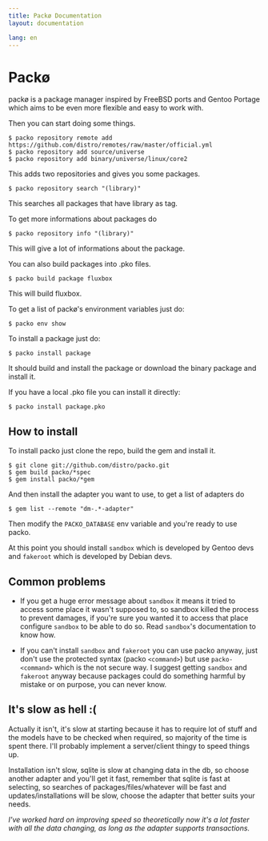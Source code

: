 ```yaml
---
title: Packø Documentation
layout: documentation

lang: en
---
```


Packø
=====
packø is a package manager inspired by FreeBSD ports and Gentoo Portage which aims
to be even more flexible and easy to work with.

Then you can start doing some things.

    $ packo repository remote add https://github.com/distro/remotes/raw/master/official.yml
    $ packo repository add source/universe
    $ packo repository add binary/universe/linux/core2

This adds two repositories and gives you some packages.

    $ packo repository search "(library)"

This searches all packages that have library as tag.

To get more informations about packages do

    $ packo repository info "(library)"

This will give a lot of informations about the package.

You can also build packages into .pko files.

    $ packo build package fluxbox

This will build fluxbox.

To get a list of packø's environment variables just do:

    $ packo env show

To install a package just do:

    $ packo install package

It should build and install the package or download the binary package and install it.

If you have a local .pko file you can install it directly:

    $ packo install package.pko

How to install
--------------

To install packo just clone the repo, build the gem and install it.

    $ git clone git://github.com/distro/packo.git
    $ gem build packo/*spec
    $ gem install packo/*gem

And then install the adapter you want to use, to get a list of adapters do

    $ gem list --remote "dm-.*-adapter"

Then modify the `PACKO_DATABASE` env variable and you're ready to use packo.

At this point you should install `sandbox` which is developed by Gentoo devs
and `fakeroot` which is developed by Debian devs.

Common problems
---------------

* If you get a huge error message about `sandbox` it means it tried to access some place it wasn't supposed
  to, so sandbox killed the process to prevent damages, if you're sure you wanted it to access that place configure
  `sandbox` to be able to do so. Read `sandbox`'s documentation to know how.

* If you can't install `sandbox` and `fakeroot` you can use packo anyway, just don't use the protected syntax (packo `<command>`) but use
  `packo-<command>` which is the not secure way. I suggest getting `sandbox` and `fakeroot` anyway because packages could do something harmful by mistake or on purpose, you can never know.

It's slow as hell :(
--------------------

Actually it isn't, it's slow at starting because it has to require lot of stuff and the models have to be checked when required,
so majority of the time is spent there. I'll probably implement a server/client thingy to speed things up.

Installation isn't slow, sqlite is slow at changing data in the db, so choose another adapter and you'll get it fast, remember
that sqlite is fast at selecting, so searches of packages/files/whatever will be fast and updates/installations will be slow,
choose the adapter that better suits your needs.

_I've worked hard on improving speed so theoretically now it's a lot faster with all the data changing, as long as the 
adapter supports transactions._

